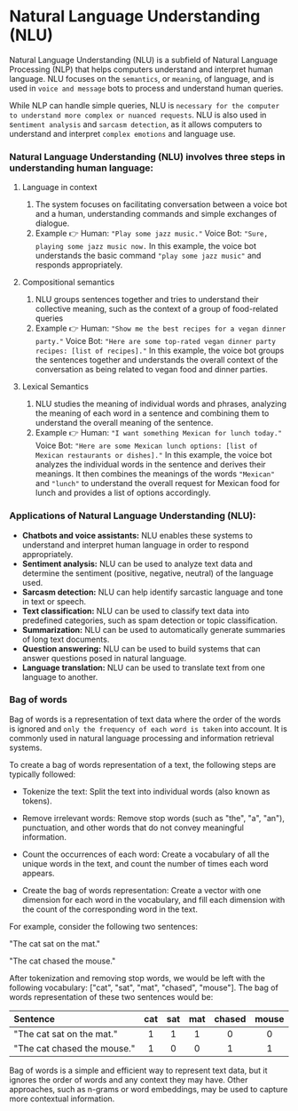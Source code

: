 # Natural Language Understanding (NLU)
Natural Language Understanding (NLU) is a subfield of Natural Language Processing (NLP) that helps computers understand and interpret human language. NLU focuses on the `semantics`, or `meaning`, of language, and is used in `voice and message` bots to process and understand human queries. 

While NLP can handle simple queries, NLU is `necessary for the computer to understand more complex or nuanced requests`. NLU is also used in s`entiment analysis` and `sarcasm detection`, as it allows computers to understand and interpret `complex emotions` and language use.

### Natural Language Understanding (NLU) involves three steps in understanding human language:
1. Language in context
   1. The system focuses on facilitating conversation between a voice bot and a human, understanding commands and simple exchanges of dialogue. 
   2. Example  :point_right:  Human: `"Play some jazz music."`
      Voice Bot: `"Sure, playing some jazz music now.`
      In this example, the voice bot understands the basic command `"play some jazz music"` and responds appropriately.
      
2. Compositional semantics
   1. NLU groups sentences together and tries to understand their collective meaning, such as the context of a group of food-related queries
   2. Example :point_right: Human: `"Show me the best recipes for a vegan dinner party."`
      Voice Bot: `"Here are some top-rated vegan dinner party recipes: [list of recipes]."`
      In this example, the voice bot groups the sentences together and understands the overall context of the conversation as being related to vegan food
      and dinner parties.
 
3. Lexical Semantics
   1. NLU studies the meaning of individual words and phrases, analyzing the meaning of each word in a sentence and combining them to understand the
   overall meaning of the sentence.
   2. Example :point_right: Human: `"I want something Mexican for lunch today."`
   Voice Bot: `"Here are some Mexican lunch options: [list of Mexican restaurants or dishes]."`
   In this example, the voice bot analyzes the individual words in the sentence and derives their meanings. It then combines the meanings of the words
   `"Mexican"` and `"lunch"` to understand the overall request for Mexican food for lunch and provides a list of options accordingly.
   
### Applications of Natural Language Understanding (NLU):

- **Chatbots and voice assistants:** NLU enables these systems to understand and interpret human language in order to respond appropriately.
- **Sentiment analysis:** NLU can be used to analyze text data and determine the sentiment (positive, negative, neutral) of the language used.
- **Sarcasm detection:** NLU can help identify sarcastic language and tone in text or speech.
- **Text classification:** NLU can be used to classify text data into predefined categories, such as spam detection or topic classification.
- **Summarization:** NLU can be used to automatically generate summaries of long text documents.
- **Question answering:** NLU can be used to build systems that can answer questions posed in natural language.
- **Language translation:** NLU can be used to translate text from one language to another.

### Bag of words
Bag of words is a representation of text data where the order of the words is ignored and `only the frequency of each word is taken` into account. It is commonly used in natural language processing and information retrieval systems.

To create a bag of words representation of a text, the following steps are typically followed:

- Tokenize the text: Split the text into individual words (also known as tokens).

- Remove irrelevant words: Remove stop words (such as "the", "a", "an"), punctuation, and other words that do not convey meaningful information.

- Count the occurrences of each word: Create a vocabulary of all the unique words in the text, and count the number of times each word appears.

- Create the bag of words representation: Create a vector with one dimension for each word in the vocabulary, and fill each dimension with the count of the corresponding word in the text.

For example, consider the following two sentences:

"The cat sat on the mat."

"The cat chased the mouse."

After tokenization and removing stop words, we would be left with the following vocabulary: ["cat", "sat", "mat", "chased", "mouse"]. The bag of words representation of these two sentences would be:

|Sentence|	cat|	sat|	mat|	chased	|mouse|
| :---  | :---:  | :---:  | :---:  | :---:  | :---:  |
|"The cat sat on the mat."|	1|	1	|1|	0|	0|
|"The cat chased the mouse."|1	|0	|0	|1	|1|

Bag of words is a simple and efficient way to represent text data, but it ignores the order of words and any context they may have. Other approaches, such as n-grams or word embeddings, may be used to capture more contextual information.
